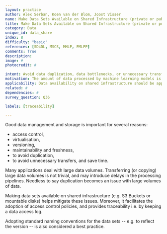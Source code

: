 ```yaml
---
layout: practice
author: Alex Serban, Koen van der Blom, Joost Visser
name: Make Data Sets Available on Shared Infrastructure (private or public)
title: Make Data Sets Available on Shared Infrastructure (private or public)
category: Data
unique_id: data_share
index: 8
difficulty: "basic"
references: [SD4DL, MSCS, MMLP, PMLPP]
comments: True
description:
image: #
photocredit: #

intent: Avoid data duplication, data bottlenecks, or unnecessary transfer of large data sets. #
motivation: The amount of data processed by machine learning models is higher than usual software systems, raising concerns related to duplication, transfer, storage, and traceability. Making the data sets available on shared infrastructure helps mitigate these issues. #
applicability: Data availability on shared infrastructure should be applied to any machine learning application.
related: #
dependencies: #
survey_question: Q36

labels: [traceability]

---
```


Good data management and storage is important for several reasons:
- access control,
- virtualisation,
- versioning,
- maintainability and freshness,
- to avoid duplication,
- to avoid unnecessary transfers, and save time.

Many applications deal with large data volumes.
Transferring (or copying) large data volumes is not trivial, and may introduce delays in the processing pipelines.
Needless to say duplication becomes an issue with large volumes of data.

Making data sets available on shared infrastructure (e.g. S3 Buckets or mountable disks) helps mitigate these issues.
Moreover, it facilitates the adoption of access control policies, and provides traceability i.e. by keeping a data access log.

Adopting standard naming conventions for the data sets -- e.g. to reflect the version -- is also considered a best practice.
